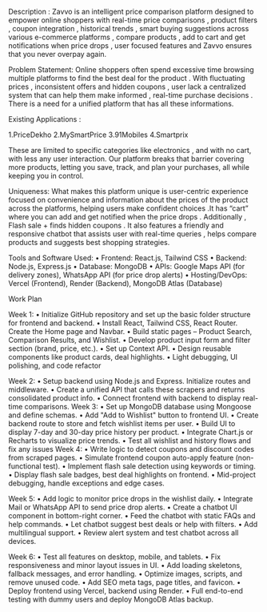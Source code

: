 Description :
    Zavvo  is an intelligent price comparison platform designed to empower online shoppers with real-time price comparisons , product filters ,  coupon integration , historical trends , smart buying suggestions across various e-commerce platforms , compare products , add to cart and get notifications when price drops , user focused features and Zavvo ensures that you never overpay again.

Problem Statement:
    Online shoppers often spend excessive time browsing multiple platforms to find the best deal for the product . With fluctuating prices , inconsistent offers and hidden coupons , user lack a centralized system that can help them make informed , real-time purchase decisions . There is a need for a unified platform that has all these informations.

Existing Applications : 
                                    
1.PriceDekho
2.MySmartPrice
3.91Mobiles
4.Smartprix 

These are limited to specific categories like electronics , and with no cart, with less any user interaction. Our platform breaks that barrier covering more products, letting you save, track, and plan your purchases, all while keeping you in control.

Uniqueness:
What makes this platform unique is user-centric experience focused on convenience and information about the prices of the product across the platforms, helping users make confident choices .It has “cart” where you can add and get notified when the price drops . Additionally ,  Flash sale + finds hidden coupons . It also features a friendly and responsive chatbot that assists user with real-time queries , helps compare products  and suggests best shopping strategies.

Tools and Software Used:
•	Frontend: React.js, Tailwind CSS
•	Backend: Node.js, Express.js
•	Database: MongoDB
•	APIs: Google Maps API (for delivery zones), WhatsApp API (for price drop alerts)
•	Hosting/DevOps: Vercel (Frontend), Render (Backend), MongoDB Atlas (Database)


Work Plan 

Week 1:
•	Initialize GitHub repository and set up the basic folder structure for frontend and backend.
•	Install React, Tailwind CSS, React Router. Create the Home page and Navbar.
•	Build static pages – Product Search, Comparison Results, and Wishlist.
•	 Develop product input form and filter section (brand, price, etc.).
•	 Set up Context API.
•	 Design reusable components like product cards, deal highlights.
•	 Light debugging, UI polishing, and code refactor

Week 2:
•	Setup backend using Node.js and Express. Initialize routes and middleware.
•	Create a unified API that calls these scrapers and returns consolidated product info.
•	Connect frontend with backend to display real-time comparisons.
Week 3:
•	Set up MongoDB database using Mongoose and define schemas.
•	Add "Add to Wishlist" button to frontend UI.
•	Create backend route to store and fetch wishlist items per user.
•	Build UI to display 7-day and 30-day price history per product.
•	Integrate Chart.js or Recharts to visualize price trends.
•	Test all wishlist and history flows and fix any issues
Week 4:
•	Write logic to detect coupons and discount codes from scraped pages.
•	Simulate frontend coupon auto-apply feature (non-functional test).
•	Implement flash sale detection using keywords or timing.
•	Display flash sale badges, best deal highlights on frontend.
•	Mid-project debugging, handle exceptions and edge cases.

Week 5:
•	Add logic to monitor price drops in the wishlist daily.
•	Integrate Mail or WhatsApp API to send price drop alerts.
•	Create a chatbot UI component in bottom-right corner.
•	Feed the chatbot with static FAQs and help commands.
•	Let chatbot suggest best deals or help with filters.
•	Add multilingual support.
•	Review alert system and test chatbot across all devices.

Week 6:
•	Test all features on desktop, mobile, and tablets.
•	 Fix responsiveness and minor layout issues in UI.
•	Add loading skeletons, fallback messages, and error handling.
•	 Optimize images, scripts, and remove unused code.
•	 Add SEO meta tags, page titles, and favicon.
•	Deploy frontend using Vercel, backend using Render.
•	Full end-to-end testing with dummy users and deploy MongoDB Atlas backup.

